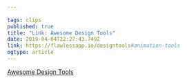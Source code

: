 ```yaml
---
 
tags: clips 
published: true 
title: "Link: Awesome Design Tools" 
date: 2019-04-04T22:27:43.749Z 
link: https://flawlessapp.io/designtools#animation-tools 
ogtype: article 
---
```

[ Awesome Design Tools ]( https://flawlessapp.io/designtools#animation-tools ) 
